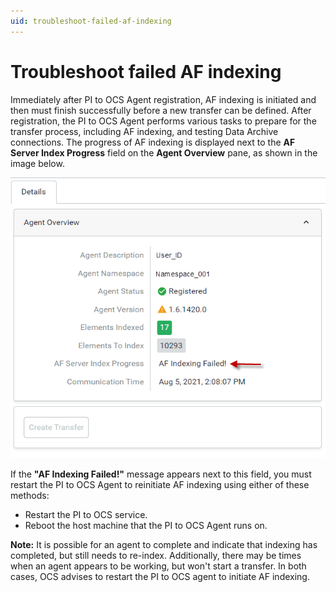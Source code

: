```yaml
---
uid: troubleshoot-failed-af-indexing
---
```


# Troubleshoot failed AF indexing

Immediately after PI to OCS Agent registration, AF indexing is initiated and then must finish successfully before a new transfer can be  defined. After registration, the PI to OCS Agent performs various tasks to prepare for the transfer process, including AF indexing, and testing Data Archive connections. The progress of AF indexing is displayed next to the **AF Server Index Progress** field on the **Agent Overview** pane, as shown in the image below.

![  ](../../images/failed-af-indexing.png)

If the  **"AF Indexing Failed!"** message appears next to this field, you must restart the PI to OCS Agent to reinitiate AF indexing using either of these methods:

* Restart the PI to OCS service.
* Reboot the host machine that the PI to OCS Agent runs on.

**Note:** It is possible for an agent to complete and indicate that indexing has completed, but still needs to re-index.  Additionally, there may be times when an agent appears to be working, but won't start a transfer. In both cases, OCS advises to restart the PI to OCS agent to initiate AF indexing.
